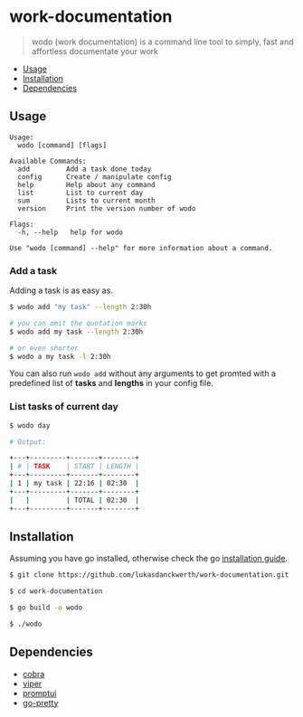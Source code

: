 # work-documentation

> wodo (work documentation) is a command line tool to simply, fast and affortless documentate your work

<!-- TOC -->
- [Usage](#usage)
- [Installation](#installation)
- [Dependencies](#dependencies)
<!-- TOC end -->

## Usage

<!--usage begin -->
```
Usage:
  wodo [command] [flags]

Available Commands:
  add         Add a task done today
  config      Create / manipulate config
  help        Help about any command
  list        List to current day
  sum         Lists to current month
  version     Print the version number of wodo

Flags:
  -h, --help   help for wodo

Use "wodo [command] --help" for more information about a command.
```
<!--usage end -->

### Add a task

Adding a task is as easy as.

```bash
$ wodo add "my task" --length 2:30h

# you can omit the quotation marks
$ wodo add my task --length 2:30h

# or even shorter
$ wodo a my task -l 2:30h
```

You can also run `wodo add` without any arguments to get promted with a predefined list of 
__tasks__ and __lengths__ in your config file.

### List tasks of current day

```bash
$ wodo day

# Output:

+---+---------+-------+--------+
| # | TASK    | START | LENGTH |
+---+---------+-------+--------+
| 1 | my task | 22:16 | 02:30  |
+---+---------+-------+--------+
|   |         | TOTAL | 02:30  |
+---+---------+-------+--------+
```

## Installation

Assuming you have go installed, otherwise check the go
[installation guide](https://golang.org/doc/install).

```bash
$ git clone https://github.com/lukasdanckwerth/work-documentation.git

$ cd work-documentation

$ go build -o wodo

$ ./wodo
```

## Dependencies

- [cobra](https://github.com/spf13/cobra)
- [viper](https://github.com/spf13/viper)
- [promptui](https://github.com/manifoldco/promptui)
- [go-pretty](https://github.com/jedib0t/go-pretty/v6)

